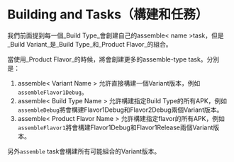# Building and Tasks（構建和任務）

我們前面提到每一個_Build Type_會創建自己的assemble< name >task，但是_Build Variant_是_Build Type_和_Product Flavor_的組合。

當使用_Product Flavor_的時候，將會創建更多的assemble-type task。分別是：

1. assemble< Variant Name >
允許直接構建一個Variant版本，例如`assembleFlavor1Debug`。
2. assemble< Build Type Name >
允許構建指定Build Type的所有APK，例如`assembleDebug`將會構建Flavor1Debug和Flavor2Debug兩個Variant版本。
3. assemble< Product Flavor Name >
允許構建指定flavor的所有APK，例如`assembleFlavor1`將會構建Flavor1Debug和Flavor1Release兩個Variant版本。

另外`assemble` task會構建所有可能組合的Variant版本。
